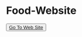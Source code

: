 # Food-Website
<button><a href="https://yusufstar.github.io/Food-Website/">Go To Web Site</a></button>
